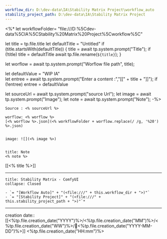 ```yaml
---
workflow_dir: D:\dev-data\IA\Stability Matrix Project\workflow_auto
stability_project_path: D:\dev-data\IA\Stability Matrix Project
---
```

<%*
let workflowFolder= "file:///D:%5Cdev-data%5CIA%5CStability%20Matrix%20Project%5Cworkflow%5C"

  let title = tp.file.title
  let defaultTitle = "Untitled"
  if (title.startsWith(defaultTitle)) {
    title = await tp.system.prompt("Title");
    if (!title) title = defaultTitle
    await tp.file.rename(`${title}`);
  } 

let worflow = await tp.system.prompt("Worflow file path", title);

let defaultValue = "WIP IA"  
let entree = await tp.system.prompt("Enter a content :","[[" + title + "]]");
if (!entree) entree = defaultValue

let sourceUrl = await tp.system.prompt("source Url");
let image = await tp.system.prompt("Image");
let note = await tp.system.prompt("Note");
-%>
```ad-tip
Source : <% sourceUrl %>

worflow: <% worflow %> 
[<% worflow %>.json](<% workflowFolder + worflow.replace(/ /g, '%20') %>.json)


image: ![](<% image %>)


```

```ad-note
title: Note
<% note %> 

```

[[<% title %>]]

---

```ad-tip
title: Stability Matrix - ComfyUI
collapse: Closed

- `= "[Workflow Auto]" + "(<file:///" + this.workflow_dir + ">)"`
- `= "[Stability Project]" + "(<file:///" + this.stability_project_path + ">)"`*
```

---
creation date:: [[<%tp.file.creation_date("YYYY")%>/<%tp.file.creation_date("MM")%>/<%tp.file.creation_date("WW")%>/📒<%tp.file.creation_date("YYYY-MM-DD")%>]]  <%tp.file.creation_date("HH:mm")%>




